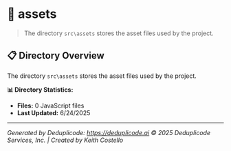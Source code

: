 # 📁 assets

> The directory `src\assets` stores the asset files used by the project.

## 📋 Directory Overview

The directory `src\assets` stores the asset files used by the project.

**📊 Directory Statistics:**
- **Files:** 0 JavaScript files
- **Last Updated:** 6/24/2025

---

*Generated by Deduplicode: https://deduplicode.ai*
*© 2025 Deduplicode Services, Inc. | Created by Keith Costello*
